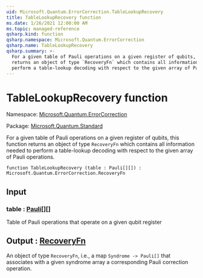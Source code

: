 ```yaml
---
uid: Microsoft.Quantum.ErrorCorrection.TableLookupRecovery
title: TableLookupRecovery function
ms.date: 1/26/2021 12:00:00 AM
ms.topic: managed-reference
qsharp.kind: function
qsharp.namespace: Microsoft.Quantum.ErrorCorrection
qsharp.name: TableLookupRecovery
qsharp.summary: >-
  For a given table of Pauli operations on a given register of qubits, this function
  returns an object of type `RecoveryFn` which contains all information needed to
  perform a table-lookup decoding with respect to the given array of Pauli operations.
---
```


# TableLookupRecovery function

Namespace: [Microsoft.Quantum.ErrorCorrection](xref:Microsoft.Quantum.ErrorCorrection)

Package: [Microsoft.Quantum.Standard](https://nuget.org/packages/Microsoft.Quantum.Standard)


For a given table of Pauli operations on a given register of qubits, this functionreturns an object of type `RecoveryFn` which contains all information needed toperform a table-lookup decoding with respect to the given array of Pauli operations.

```qsharp
function TableLookupRecovery (table : Pauli[][]) : Microsoft.Quantum.ErrorCorrection.RecoveryFn
```


## Input

### table : [Pauli](xref:microsoft.quantum.lang-ref.pauli)[][]

Table of Pauli operations that operate on a given qubit register



## Output : [RecoveryFn](xref:Microsoft.Quantum.ErrorCorrection.RecoveryFn)

An object of type `RecoveryFn`, i.e., a map `Syndrome -> Pauli[]` that associateswith a given syndrome array a corresponding Pauli correction operation.